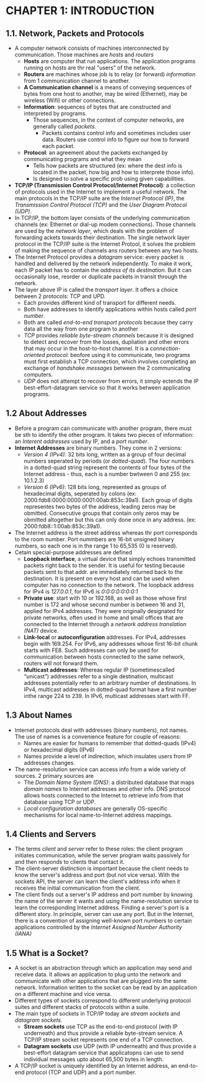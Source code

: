 # CHAPTER 1: INTRODUCTION

## 1.1. Network, Packets and Protocols
- A computer network consists of machines interconnected by communication. Those machines are *hosts* and *routers* 
  - **Hosts** are computer that run applications. The application programs running on hosts are thr real "users" of the network.
  - **Routers** are machines whose job is to relay (or forward) *information* from 1 communication channel to another.
  - **A Communication channel** is a means of conveying sequences of bytes from one host to another, may be wired (Ethernet), may be wireless (Wifi) or other connections.
  - **Information**: sequences of bytes that are constructed and interpreted by programs.
    - Those sequences, in the context of computer networks, are generally called *packets*.
      - Packets contains control info and sometimes includes user data. Routers use control info to figure our how to forward each packet.
  - **Protocol**: an agreement about the packets exchanged by communicating programs and what they mean
    - Tells how packets are structured (ex: where the dest info is located in the packet, how big and how to interprete those info).
    - Is designed to solve a specific prob using given capabilities.
- **TCP/IP (Transmission Control Protocol/Internet Protocol)**: a collection of protocols used in the Internet to implement a useful network. The main protocols in the TCP/IP suite are the *Internet Protocol (IP)*, the *Transmission Control Protocol (TCP)* and the *User Diagram Protocol (UDP)*.
- In TCP/IP, the bottom layer consists of the underlying communication channels (ex: Ethernet or dial-up modem connections). Those channels are used by the *network layer*, which deals with the problem of forwarding ackets towards their destination. The single network layer protocol in the TCP/IP suite is the Internet Protool, it solves the problem of making the sequence of channels ans routers between any two hosts.
- The Internet Protocol provides a *datagram* service: every packet is handled and delivered by the network independently. To make it work, each IP packet has to contain the *address of its destination*. But it can occasionally lose, reorder or duplicate packets in transit through the network.
- The layer above IP is called the *transport layer*. It offers a choice between 2 protocols: TCP and UPD.
  - Each provides different kind of transport for different needs.
  - Both have addresses to identify applications within hosts called *port number*.
  - Both are called *end-to-end transport protocols* because they carry data all the way from one program to another
  - *TCP* provides *reliable byte-stream channels* because it is designed to detect and recover from the losses, dupliation and other errors that may occur in the host-to-host channel. It is a *connection-oriented protocol*: beofore using it to communicate, two programs must first establish a TCP connection, which involves completing an exchange of *handshake messages* between the 2 communicating computers.
  - *UDP* does not attempt to recover from errors, it simply ectends the IP best-effort-datagram service so that it works between application programs.
## 1.2 About Addresses
- Before a program can communicate with another program, there must be sth to identify the other program. It takes two pieces of information: an *Interent addresses* used by IP, and a *port number*.
- **Internet Addresses** are binary numbers. They come in 2 versions:
  - *Version 4 (IPv4)*: 32 bits long, written as a group of four decimal numbers seperated by periods (or *dotted-quad*). The four numbers in a dotted-quad string represent the contents of four bytes of the Internet address - thus, each is a number bwtween 0 and 255 (ex: 10.1.2.3)
  - *Version 6 (IPv6)*: 128 bits long, represented as groups of hexadecimal digits, seperated by colons (ex: 2000:fdb8:0000:0000:0001:00ab:853c:39a1). Each group of digits representes two bytes of the address, leading zeros may be obmitted. Consecutive groups that contain only zeros may be obmitted altogether but this can only done once in any address. (ex: 2000:fdb8::1:00ab:853c:39a1).
- The Internet address is the street address whereas thr port corresponds to the room number. Port nummbers are 16-bit unsigned binary numbers, so each one is in the range 1 to 65,535 (0 is reserved).
- Cetain special-purpose addresses are defined
  - **Loopback interface**, a virtual device that simply echoes transmitted packets right back to the sender. It is useful for testing because packets sent to that addr. are immediately returned back to the destination. It is present on every host and can be used when computer has no connection to the network. The loopback address for IPv4 is *127.0.0.1*, for IPv6 is *0:0:0:0:0:0:0:1*
  - **Private use**: start with 10 or 192.168, as well as those whose first number is 172 and whose second number is between 16 and 31, applied for IPv4 addresses. They were originally designated for private networks, often used in home and small offices that are connected to the Internet through a *network address translation (NAT)* device.
  - **Link-local** or **autoconfiguration** addresses. For IPv4, addresses begin with 169.254. For IPv6, any addresses whose first 16-bit chunk starts with FE8. Such addresses can only be used for communication between hosts connected to the same network, routers will not forward them.
  - **Multicast addresses**: Whereas regular IP (sometimescalled “unicast”) addresses refer to a single destination, multicast addresses potentially refer to an arbitrary number of destinations. In IPv4, multicast addresses in dotted-quad format have a first number inthe range 224 to 239. In IPv6, multicast addresses start with FF.
## 1.3 About Names
- Internet protocols deal with addresses (binary numbers), not names. The use of names is a convenience feature for couple of reasons:
  - Names are easier for humans to remember that dotted-quads (IPv4) or hexadecimal digits (IPv6)
  - Names provide a level of indirection, which insulates users from IP addresses changes.
- The name-resolution service can access info from a wide variety of sources. 2 primary sources are
  - The *Domain Name System (DNS)*: a distributed database that maps *domain names* to Internet addresses and other info. DNS protocol allows hosts connected to the Internet to retrieve info from that database using TCP or UDP.
  - *Local configuration databases* are generally OS-specific mechanisms for local name-to-Internet address mappings.
## 1.4 Clients and Servers
- The terms *client* and *server* refer to these roles: the client program initiates communication, while the server program waits passively for and then responds to clients that contact it.
- The client-server distinction is important because the client needs to know the server's address and port (but not vice versa). With the sockets API, the server can learn the client's address info when it receives the initial communication from the client.
- The client finds out a server's IP address and port number by knowing the name of the server it wants and using the name-resolution service to learn the corresponding Internet address. Finding a server's port is a different story. In principle, server can use any port. But in the Internet, there is a convention of assigning well-known port numbers to certain applications controlled by the *Internet Assigned Number Authority (IANA)*
## 1.5 What is a Socket?
- A socket is an abstraction through which an application may send and receive data. It allows an application to plug unto the network and communicate with other applications that are plugged into the same network. Information written to the socket can be read by an application on a different machine and vice versa.
- Different types of sockets correspond to different underlying protocol suites and different stacks of protocols within a suite. 
- The main type of sockets in TCP/IP today are *stream sockets* and *datagram sockets*. 
  - **Stream sockets** use TCP as the end-to-end protocol (with IP underneath) and thus provide a reliable byte-stream service. A TCP/IP stream socket represents one end of a TCP connection.
  - **Datagram sockets** use UDP (with IP underneath) and thus provide a best-effort datagram service that applicatopns can use to send individual messages upto about 65,500 bytes in length.
- A TCP/IP socket is uniquely identified by an Internet address, an end-to-end protocol (TCP and UDP) and a port number.
         
  

  

